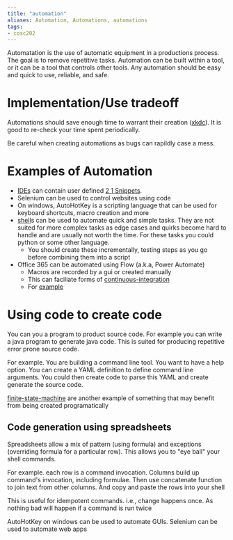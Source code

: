 ```yaml
---
title: "automation"
aliases: Automation, Automations, automations
tags: 
- cosc202
---
```


Automatation is the use of automatic equipment in a productions process. The goal is to remove repetitive tasks. Automation can be built within a tool, or it can be a tool that controls other tools. Any automation should be easy and quick to use, reliable, and safe. 

# Implementation/Use tradeoff
Automations should save enough time to warrant their creation ([xkdc](https://i.imgur.com/RvYHIUW.png)). It is good to re-check your time spent periodically. 

Be careful when creating automations as bugs can rapildly case a mess.

# Examples of Automation
- [IDEs](notes/integrated-development-environments.md) can  contain user defined [2 1 Snippets](notes/integrated-development-environments.md#2%201%20Snippets). 
- Selenium can be used to control websites using code
- On windows, AutoHotKey is a scripting language that can be used for keyboard shortcuts, macro creation and more
-  [shell](notes/shell.md)s can be used to automate quick and simple tasks. They are not suited for more complex tasks as edge cases and quirks become hard to handle and are usually not worth the time. For these tasks you could python or some other language.
	- You should create these incrementally, testing steps as you go before combining them into a script
- Office 365 can be automated using Flow (a.k.a, Power Automate)
	- Macros are recorded by a gui or created manually
	- This can faciliate forms of [continuous-integration](notes/continuous-integration.md)
	- For [example](https://i.imgur.com/Liiqzlh.png)

# Using code to create code
You can you a program to product source code. For example you can write a java program to generate java code. This is suited for producing repetitive error prone source code. 

For example. You are building a command line tool. You want to have a help option. You can create a YAML definition to define command line arguments. You could then create code to parse this YAML and create generate the source code. 

[finite-state-machine](notes/finite-state-machine.md) are another example of something that may benefit from being created programatically

## Code generation using spreadsheets

Spreadsheets allow a mix of pattern (using formula) and exceptions (overriding formula for a particular row). This allows you to "eye ball" your shell commands.

For example. each row is a command invocation. Columns build up command's invocation, including formulae. Then use concatenate function to join text from other columns. And copy and paste the rows into your shell

This is useful for idempotent commands. i.e., change happens once. As nothing bad will happen if a command is run twice

AutoHotKey on windows can be used to automate GUIs. Selenium can be used to automate web apps

